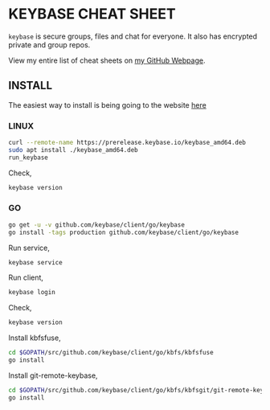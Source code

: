 # KEYBASE CHEAT SHEET

`keybase` is secure groups, files and chat for everyone. It also has
encrypted private and group repos.

View my entire list of cheat sheets on
[my GitHub Webpage](https://jeffdecola.github.io/my-cheat-sheets/).

## INSTALL

The easiest way to install is being going to the website
[here](https://keybase.io/)

### LINUX

```bash
curl --remote-name https://prerelease.keybase.io/keybase_amd64.deb
sudo apt install ./keybase_amd64.deb
run_keybase
```

Check,

```bash
keybase version
```

### GO

```bash
go get -u -v github.com/keybase/client/go/keybase
go install -tags production github.com/keybase/client/go/keybase
```

Run service,

```bash
keybase service
```

Run client,

```bash
keybase login
```

Check,

```bash
keybase version
```

Install kbfsfuse,

```bash
cd $GOPATH/src/github.com/keybase/client/go/kbfs/kbfsfuse
go install
```

Install git-remote-keybase,

```bash
cd $GOPATH/src/github.com/keybase/client/go/kbfs/kbfsgit/git-remote-keybase
go install
```
